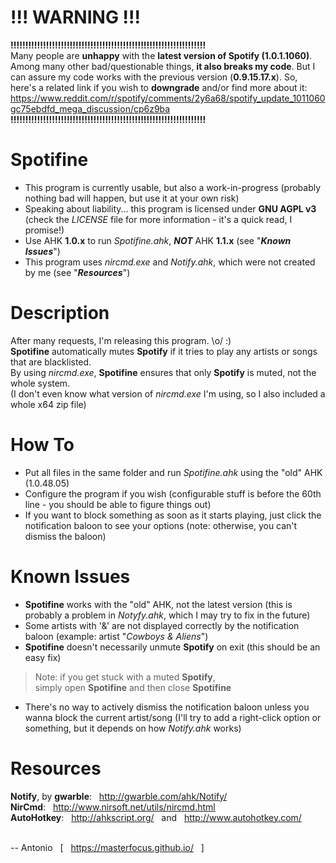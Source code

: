 # !!! WARNING !!!
**!!!!!!!!!!!!!!!!!!!!!!!!!!!!!!!!!!!!!!!!!!!!!!!!!!!!!!!!!!!!!!!!!!**  
Many people are **unhappy** with the **latest version of Spotify (1.0.1.1060)**.  
Among many other bad/questionable things, **it also breaks my code**.
But I can assure my code works with the previous version (**0.9.15.17.x**).
So, here's a related link if you wish to **downgrade** and/or find more about it:  
https://www.reddit.com/r/spotify/comments/2y6a68/spotify_update_1011060gc75ebdfd_mega_discussion/cp6z9ba
**!!!!!!!!!!!!!!!!!!!!!!!!!!!!!!!!!!!!!!!!!!!!!!!!!!!!!!!!!!!!!!!!!!**

# Spotifine
* This program is currently usable, but also a work-in-progress (probably nothing bad will happen, but use it at your own risk)
* Speaking about liability... this program is licensed under **GNU AGPL v3** (check the *LICENSE* file for more information - it's a quick read, I promise!)
* Use AHK **1.0.x** to run _Spotifine.ahk_, _**NOT**_ AHK **1.1.x** (see "_**Known Issues**_")
* This program uses _nircmd.exe_ and _Notify.ahk_, which were not created by me (see "_**Resources**_")

# Description
After many requests, I'm releasing this program. \o/ :)  
**Spotifine** automatically mutes **Spotify** if it tries to play any artists or songs that are blacklisted.  
By using _nircmd.exe_, **Spotifine** ensures that only **Spotify** is muted, not the whole system.  
(I don't even know what version of _nircmd.exe_ I'm using, so I also included a whole x64 zip file)

# How To
* Put all files in the same folder and run _Spotifine.ahk_ using the "old" AHK (1.0.48.05)
* Configure the program if you wish (configurable stuff is before the 60th line - you should be able to figure things out)
* If you want to block something as soon as it starts playing, just click the notification baloon to see your options (note: otherwise, you can't dismiss the baloon)

# Known Issues
* **Spotifine** works with the "old" AHK, not the latest version (this is probably a problem in _Notyfy.ahk_, which I may try to fix in the future)
* Some artists with '&' are not displayed correctly by the notification baloon (example: artist "_Cowboys & Aliens_")
* **Spotifine** doesn't necessarily unmute **Spotify** on exit (this should be an easy fix)
> Note: if you get stuck with a muted **Spotify**,  
> simply open **Spotifine** and then close **Spotifine**  

* There's no way to actively dismiss the notification baloon unless you wanna block the current artist/song (I'll try to add a right-click option or something, but it depends on how _Notify.ahk_ works)

# Resources
**Notify**, by **gwarble**: &nbsp; http://gwarble.com/ahk/Notify/  
**NirCmd**: &nbsp; http://www.nirsoft.net/utils/nircmd.html  
**AutoHotkey**: &nbsp; http://ahkscript.org/ &nbsp; and &nbsp; http://www.autohotkey.com/  

&nbsp;  
-- Antonio &nbsp; [ &nbsp; https://masterfocus.github.io/ &nbsp; ]